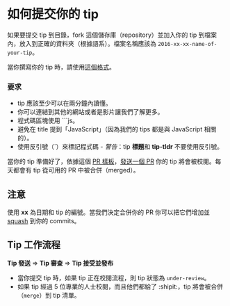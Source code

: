 # 如何提交你的 tip

如果要提交 tip 到目錄，fork 這個儲存庫（repository）並加入你的 tip 到檔案內，放入到正確的資料夾（根據語系）。檔案名稱應該為 `2016-xx-xx-name-of-your-tip`。

當你撰寫你的 tip 時，請使用[這個格式](POST_TEMPLATE.md)。

### 要求

- tip 應該至少可以在兩分鐘內讀懂。
- 你可以連結到其他的網站或者是影片讓我們了解更多。
- 程式碼區塊使用 ```js。
- 避免在 title 提到「JavaScript」（因為我們的 tips 都是與 JavaScript 相關的）。
- 使用反引號（`）來標記程式碼 - _警告_：tip **標題**和 **tip-tldr** 不要使用反引號。


當你的 tip 準備好了，依據這個 [PR 樣板](PULL_REQUEST_TEMPLATE.md)，[發送一個 PR](https://help.github.com/articles/using-pull-requests/) 你的 tip 將會被校閱。每天都會有 tip 從可用的 PR 中被合併（merged）。

## 注意

使用 **xx** 為日期和 tip 的編號。當我們決定合併你的 PR 你可以把它們增加並 [squash](https://davidwalsh.name/squash-commits-git) 到你的 commits。

## Tip 工作流程

**Tip 發送** ⇒ **Tip 審查** ⇒ **Tip 接受並發布**

- 當你提交 tip 時，如果 tip 正在校閱流程，則 tip 狀態為 `under-review`。
- 如果 tip 經過 5 位專業的人士校閱，而且他們都給了 :shipit:，tip 將會被合併（`merge`）到 tip 清單。
